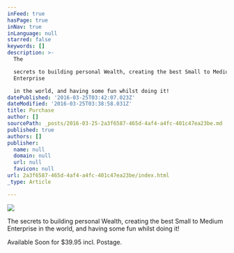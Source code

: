 ```yaml
---
inFeed: true
hasPage: true
inNav: true
inLanguage: null
starred: false
keywords: []
description: >-
  The

  secrets to building personal Wealth, creating the best Small to Medium
  Enterprise

  in the world, and having some fun whilst doing it!
datePublished: '2016-03-25T03:42:07.023Z'
dateModified: '2016-03-25T03:38:58.031Z'
title: Purchase
author: []
sourcePath: _posts/2016-03-25-2a3f6587-465d-4af4-a4fc-401c47ea23be.md
published: true
authors: []
publisher:
  name: null
  domain: null
  url: null
  favicon: null
url: 2a3f6587-465d-4af4-a4fc-401c47ea23be/index.html
_type: Article

---
```

![](https://s3-us-west-2.amazonaws.com/the-grid-img/p/d4c7e460738f7a9caad5810d4793216f54b2ec3f.jpg)

The
secrets to building personal Wealth, creating the best Small to Medium Enterprise
in the world, and having some fun whilst doing it!

Available Soon for $39.95 incl. Postage.